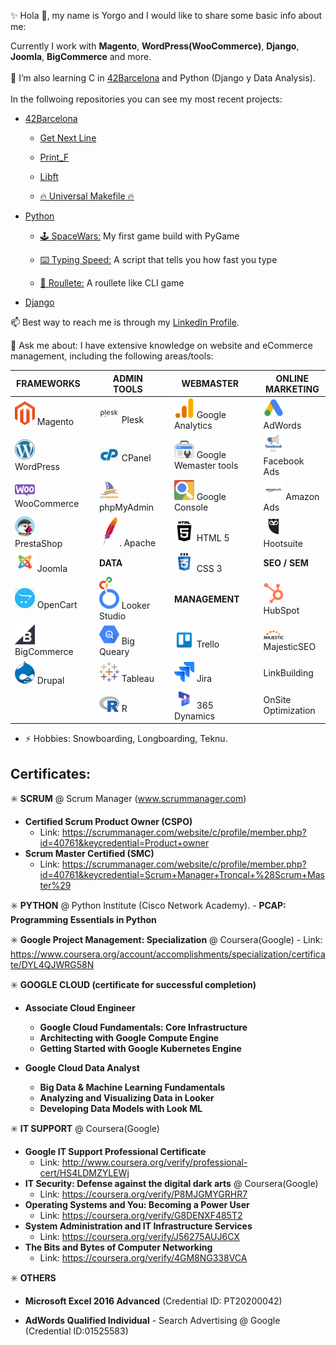 
<!-- <div align="left">
  <a href="https://github.com/ChewyToast">
  <img  src="https://github.com/1999AZZAR/1999AZZAR/blob/main/resources/img/grid-snake.svg"
       alt="snake" /></a>
</div> -->


✨ Hola 👋, my name is Yorgo and I would like to share some basic info about me:


Currently I work with <b>Magento</b>, <b>WordPress(WooCommerce)</b>, <b>Django</b>, <b>Joomla</b>, <b>BigCommerce</b> and more.<br /><br />
🌱 I’m also learning C in <a href="https://www.42barcelona.com/">42Barcelona</a> and Python (Django y Data Analysis). <br /><br />In the follwoing repositories you can see my most recent projects:

  - <a href="https://github.com/yorgopetsas/42Barcelona" /> 42Barcelona</a>
  
    - <a href="https://github.com/yorgopetsas/42Barcelona/tree/master/libft">Get Next Line</a>

    - <a href="https://github.com/yorgopetsas/Python/">Print_F</a>

    - <a href="https://github.com/yorgopetsas/Python/">Libft</a>

    - <a href="https://github.com/yorgopetsas/42Barcelona/tree/master/MAKE">🔥 Universal Makefile 🔥</a>


  - <a href="https://github.com/yorgopetsas/Python" /> Python</a>
    - <a href="https://github.com/yorgopetsas/Python/">🕹️ SpaceWars:</a> My first game build with PyGame

    - <a href="https://github.com/yorgopetsas/Python/">⌨️ Typing Speed:</a> A script that tells you how fast you type

    - <a href="https://github.com/yorgopetsas/Python/">🎰 Roullete:</a> A roullete like CLI game
  - <a href="https://github.com/yorgopetsas/Django" /> Django</a>

📫 Best way to reach me is through my <a href="https://www.linkedin.com/in/yorgopetsas/" target="_blank" >LinkedIn Profile</a>.

💬 Ask me about: I have extensive knowledge on website and eCommerce management, including the following areas/tools:


| FRAMEWORKS    | | ADMIN TOOLS   | |  WEBMASTER            | | ONLINE MARKETING       |
| ------------- |-|---------------|-|-----------------------|-|------------------------|
| ![logo-magento]  Magento       ||![logo-plesk]  Plesk      || ![logo-analytics]  Google Analytics     || ![logo-adwords]  AdWords                | 
| ![logo-wp]  WordPress     || ![logo-cp]  CPanel        || ![logo-webmaster]  Google Wemaster tools ||![logo-facebook]  Facebook Ads |
| ![logo-woocommerce]  WooCommerce   || ![logo-phpmyadmin]  phpMyAdmin     || ![logo-search]  Google Console        || ![logo-amazon]  Amazon Ads  |
| ![logo-presta]  PrestaShop    || ![logo-apache]. Apache        || ![logo-html]  HTML 5                || ![logo-hootsuite]  Hootsuite              |
| ![logo-joomla] Joomla        || <b>DATA</b>   || ![logo-css]  CSS 3                 || <b> SEO / SEM </b>     |
| ![logo-opencart]  OpenCart      || ![logo-looker]  Looker Studio || <b>MANAGEMENT</b>     || ![logo-hubspot]  HubSpot               |
| ![logo-big-commerce]  BigCommerce   || ![logo-bigquery]  Big Queary    || ![logo-trello]  Trello               || ![logo-majestic]  MajesticSEO            |
| ![logo-drupal]  Drupal       || ![logo-tableau]  Tableau       || ![logo-jira]  Jira                  || LinkBuilding           |
|               || ![logo-r]  R             || ![logo-dynamics]  365 Dynamics          || OnSite Optimization    |

- ⚡ Hobbies: Snowboarding, Longboarding, Teknu.

<!--
<table style="float: left;">
<thead>
  <tr>
    <th class="tg-0lax">Frameworks</th>
 <th class="tg-0lax">A</th>
  </tr>
</thead>
<tbody>
  <tr>
    <td class="tg-0lax"><img src="https://github.com/yorgopetsas/yorgopetsas/blob/main/Assets/wp.png" /></td>
    <td class="tg-0lax">WordPress</td>
  </tr>
  <tr>
    <td class="tg-0lax"><img src="https://github.com/yorgopetsas/yorgopetsas/blob/main/Assets/woocommerce.png" /></td>
    <td class="tg-0lax">WooCommerce</td>
  </tr>
  <tr>
    <td class="tg-0lax"><img src="https://github.com/yorgopetsas/yorgopetsas/blob/main/Assets/presta.png" /></td>
    <td class="tg-0lax">PrestaShop</td>
  </tr>
  <tr>
    <td class="tg-0lax"><img src="https://github.com/yorgopetsas/yorgopetsas/blob/main/Assets/joomla.png" /></td>
    <td class="tg-0lax">Joomla</td>
  </tr>
  <tr>
    <td class="tg-0lax"><img src="https://github.com/yorgopetsas/yorgopetsas/blob/main/Assets/opencart.png" /></td>
    <td class="tg-0lax">OpenCart</td>
  </tr>
  <tr>
    <td class="tg-0lax"><img src="https://github.com/yorgopetsas/yorgopetsas/blob/main/Assets/big-commerce.png" /></td>
    <td class="tg-0lax">BigCommerce</td>
  </tr>
  <tr>
    <td class="tg-0lax"><img src="https://github.com/yorgopetsas/yorgopetsas/blob/main/Assets/drupal.png" /></td>
    <td class="tg-0lax">Drupal</td>
  </tr>
</tbody>
</table>
<table style="float: left;">
<thead>
  <tr>
    <th class="tg-0lax">Frameworks</th>
 <th class="tg-0lax">A</th>
  </tr>
</thead>
<tbody>
  <tr>
    <td class="tg-0lax"><img src="https://github.com/yorgopetsas/yorgopetsas/blob/main/Assets/wp.png" /></td>
    <td class="tg-0lax">WordPress</td>
  </tr>
  <tr>
    <td class="tg-0lax"><img src="https://github.com/yorgopetsas/yorgopetsas/blob/main/Assets/woocommerce.png" /></td>
    <td class="tg-0lax">WooCommerce</td>
  </tr>
  <tr>
    <td class="tg-0lax"><img src="https://github.com/yorgopetsas/yorgopetsas/blob/main/Assets/presta.png" /></td>
    <td class="tg-0lax">PrestaShop</td>
  </tr>
  <tr>
    <td class="tg-0lax"><img src="https://github.com/yorgopetsas/yorgopetsas/blob/main/Assets/joomla.png" /></td>
    <td class="tg-0lax">Joomla</td>
  </tr>
  <tr>
    <td class="tg-0lax"><img src="https://github.com/yorgopetsas/yorgopetsas/blob/main/Assets/opencart.png" /></td>
    <td class="tg-0lax">OpenCart</td>
  </tr>
  <tr>
    <td class="tg-0lax"><img src="https://github.com/yorgopetsas/yorgopetsas/blob/main/Assets/big-commerce.png" /></td>
    <td class="tg-0lax">BigCommerce</td>
  </tr>
  <tr>
    <td class="tg-0lax"><img src="https://github.com/yorgopetsas/yorgopetsas/blob/main/Assets/drupal.png" /></td>
    <td class="tg-0lax">Drupal</td>
  </tr>
</tbody>
</table>-->

[logo-magento]: https://github.com/yorgopetsas/yorgopetsas/blob/main/Assets/magento.png
[logo-adwords]: https://github.com/yorgopetsas/yorgopetsas/blob/main/Assets/adwords.png
[logo-analytics]: https://github.com/yorgopetsas/yorgopetsas/blob/main/Assets/analytics.png
[logo-apache]: https://github.com/yorgopetsas/yorgopetsas/blob/main/Assets/apache.png
[logo-big-commerce]: https://github.com/yorgopetsas/yorgopetsas/blob/main/Assets/big-commerce.png
[logo-bigquery]: https://github.com/yorgopetsas/yorgopetsas/blob/main/Assets/bigquery.png
[logo-cp]: https://github.com/yorgopetsas/yorgopetsas/blob/main/Assets/cp.png
[logo-css]: https://github.com/yorgopetsas/yorgopetsas/blob/main/Assets/css.png
[logo-drupal]: https://github.com/yorgopetsas/yorgopetsas/blob/main/Assets/drupal.png
[logo-dynamics]: https://github.com/yorgopetsas/yorgopetsas/blob/main/Assets/dynamics.png
[logo-hootsuite]: https://github.com/yorgopetsas/yorgopetsas/blob/main/Assets/hootsuite.jpeg
[logo-html]: https://github.com/yorgopetsas/yorgopetsas/blob/main/Assets/html.png
[logo-hubspot]: https://github.com/yorgopetsas/yorgopetsas/blob/main/Assets/hubspot.png
[logo-jira]: https://github.com/yorgopetsas/yorgopetsas/blob/main/Assets/jira.png
[logo-joomla]: https://github.com/yorgopetsas/yorgopetsas/blob/main/Assets/joomla.png
[logo-looker]: https://github.com/yorgopetsas/yorgopetsas/blob/main/Assets/looker.png
[logo-majestic]: https://github.com/yorgopetsas/yorgopetsas/blob/main/Assets/majestic.png
[logo-opencart]: https://github.com/yorgopetsas/yorgopetsas/blob/main/Assets/opencart.png
[logo-phpmyadmin]: https://github.com/yorgopetsas/yorgopetsas/blob/main/Assets/phpmyadmin.jpeg
[logo-plesk]: https://github.com/yorgopetsas/yorgopetsas/blob/main/Assets/plesk.png
[logo-presta]: https://github.com/yorgopetsas/yorgopetsas/blob/main/Assets/presta.png
[logo-r]: https://github.com/yorgopetsas/yorgopetsas/blob/main/Assets/r.jpeg
[logo-woocommerce]: https://github.com/yorgopetsas/yorgopetsas/blob/main/Assets/woocommerce.png
[logo-trello]: https://github.com/yorgopetsas/yorgopetsas/blob/main/Assets/trello-logo.png
[logo-wp]: https://github.com/yorgopetsas/yorgopetsas/blob/main/Assets/wp.png
[logo-amazon]: https://github.com/yorgopetsas/yorgopetsas/blob/main/Assets/amazon.png
[logo-facebook]: https://github.com/yorgopetsas/yorgopetsas/blob/main/Assets/facebook-ads.png
[logo-search]: https://github.com/yorgopetsas/yorgopetsas/blob/main/Assets/seach-console.png
[logo-tableau]: https://github.com/yorgopetsas/yorgopetsas/blob/main/Assets/tableau.png
[logo-webmaster]: https://github.com/yorgopetsas/yorgopetsas/blob/main/Assets/webmaster-tools.png

<!--   - Web:
    - HTML
    - CSS -->
  
<!--   - Data
    - Looker Studio (Google Data Studio)
    - Big Queary
    - R
    - Tableau -->
    
<!--   - Management
    - Trello
    - Jira
    - 365 Dynamics -->

<!--   - SEO
    - HubSpot
    - MajesticSEO
    - LinkBuilding
    - OnSite Optimization -->

<!--   - Webmaster
     - Google Analytics
     - Google Wemaster tools
     - Google Console -->

<!--   - Online marketing
     - AdWords
     - Facebook/Instagram Ads
     - Amazon Ads
     - Hootsuite -->
<!-- 
  - Other
     - Plesk
     - CPanel
     - phpMyAdmin
     - Apache -->

## Certificates:
  
  ✳️  <b>SCRUM</b> @ Scrum Manager (www.scrummanager.com) 
  - <b>Certified Scrum Product Owner (CSPO)</b> 
    - Link: https://scrummanager.com/website/c/profile/member.php?id=40761&keycredential=Product+owner
  - <b>Scrum Master Certified (SMC)</b>
    - Link: https://scrummanager.com/website/c/profile/member.php?id=40761&keycredential=Scrum+Manager+Troncal+%28Scrum+Master%29


  ✳️   <b>PYTHON</b> @ Python Institute (Cisco Network Academy).
    - <b>PCAP: Programming Essentials in Python</b>
   

  ✳️ <b>Google Project Management: Specialization</b> @ Coursera(Google)
    - Link: https://www.coursera.org/account/accomplishments/specialization/certificate/DYL4QJWRG58N
  
  
  ✳️ <b>GOOGLE CLOUD (certificate for successful completion)</b>
  - <b>Associate Cloud Engineer</b>
    - <b>Google Cloud Fundamentals: Core Infrastructure</b>
    - <b>Architecting with Google Compute Engine</b>
    - <b>Getting Started with Google Kubernetes Engine</b>

  - <b>Google Cloud Data Analyst</b>
    - <b>Big Data & Machine Learning Fundamentals</b>
    - <b>Analyzing and Visualizing Data in Looker</b>
    - <b>Developing Data Models with Look ML</b>


  ✳️ <b>IT SUPPORT</b> @ Coursera(Google)
  - <b>Google IT Support Professional Certificate</b> 
    - Link: http://www.coursera.org/verify/professional-cert/HS4LDMZYLEWj
  - <b>IT Security: Defense against the digital dark arts</b> @ Coursera(Google)
    - Link: https://coursera.org/verify/P8MJGMYGRHR7
  - <b>Operating Systems and You: Becoming a Power User</b>
    - Link: https://coursera.org/verify/G8DENXF485T2
  - <b>System Administration and IT Infrastructure Services</b>
    - Link: https://coursera.org/verify/J56275AUJ6CX
  - <b>The Bits and Bytes of Computer Networking</b>
    - Link: https://coursera.org/verify/4GM8NG338VCA
 
  ✳️ <b>OTHERS</b> 
  - <b>Microsoft Excel 2016 Advanced</b> (Credential ID: PT20200042) 

  - <b>AdWords Qualified Individual</b> - Search Advertising @ Google (Credential ID:01525583)
